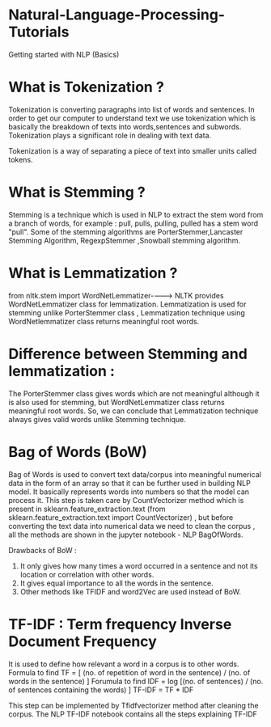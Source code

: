 # Natural-Language-Processing-Tutorials
Getting started with NLP (Basics)


# What is Tokenization ? 
Tokenization is converting paragraphs into list of words and sentences. In order to get our computer to understand text we use tokenization which is basically the breakdown of texts into words,sentences and subwords. Tokenization plays a significant role in dealing with text data.
	
Tokenization is a way of separating a piece of text into smaller units called tokens. 


# What is Stemming ?
Stemming is a technique which is used in NLP to extract the stem word from a branch of words, for example : pull, pulls, pulling, pulled has a stem word "pull".
Some of the stemming algorithms are PorterStemmer,Lancaster Stemming Algorithm, RegexpStemmer ,Snowball stemming algorithm.


# What is Lemmatization ?

from nltk.stem import WordNetLemmatizer----> NLTK provides WordNetLemmatizer class for lemmatization.
Lemmatization is used for stemming unlike PorterStemmer class , Lemmatization technique using WordNetlemmatizer class returns meaningful root words.

# Difference between Stemming and lemmatization :

The PorterStemmer class gives words which are not meaningful although it is also used for stemming, but WordNetLemmatizer class returns meaningful root words.
So, we can conclude that Lemmatization technique always gives valid words unlike Stemming technique.

# Bag of Words (BoW)

Bag of Words is used to convert text data/corpus into meaningful numerical data in the form of an array so that it can be further used in building NLP model.
It basically represents words into numbers so that the model can process it. This step is taken care by CountVectorizer method which is present in sklearn.feature_extraction.text (from sklearn.feature_extraction.text import CountVectorizer) , but before converting the text data into numerical data we need to clean the corpus , all the methods are shown in the jupyter notebook - NLP BagOfWords.

Drawbacks of BoW :
1) It only gives how many times a word occurred in a sentence and not its location or correlation with other words.
2) It gives equal importance to all the words in the sentence.
3) Other methods like TFIDF and word2Vec are used instead of BoW.


# TF-IDF : Term frequency Inverse Document Frequency 
It is used to define how relevant a word in a corpus is to other words.
Formula to find TF = [ (no. of repetition of word in the sentence) / (no. of words in the sentence) ]
Forumula to find IDF = log [(no. of sentences) / (no. of sentences containing the words) ]
TF-IDF = TF * IDF 

This step can be implemented by Tfidfvectorizer method after cleaning the corpus.
The NLP TF-IDF notebook contains all the steps explaining TF-IDF




